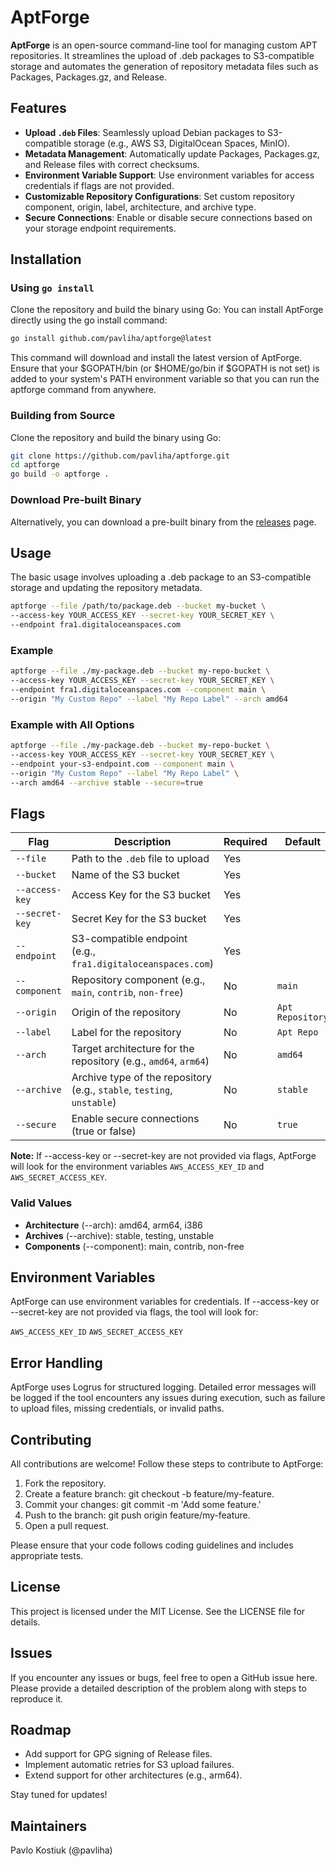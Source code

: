 # AptForge

**AptForge** is an open-source command-line tool for managing custom APT repositories. It streamlines the upload of .deb packages to S3-compatible storage and automates the generation of repository metadata files such as Packages, Packages.gz, and Release.

## Features

- **Upload `.deb` Files**: Seamlessly upload Debian packages to S3-compatible storage (e.g., AWS S3, DigitalOcean Spaces, MinIO).
- **Metadata Management**: Automatically update Packages, Packages.gz, and Release files with correct checksums.
- **Environment Variable Support**: Use environment variables for access credentials if flags are not provided.
- **Customizable Repository Configurations**: Set custom repository component, origin, label, architecture, and archive type.
- **Secure Connections**: Enable or disable secure connections based on your storage endpoint requirements.

## Installation

### Using `go install`

Clone the repository and build the binary using Go:
You can install AptForge directly using the go install command:

```bash
go install github.com/pavliha/aptforge@latest
```
This command will download and install the latest version of AptForge. Ensure that your $GOPATH/bin (or $HOME/go/bin if $GOPATH is not set) is added to your system's PATH environment variable so that you can run the aptforge command from anywhere.

### Building from Source
Clone the repository and build the binary using Go:

```bash
git clone https://github.com/pavliha/aptforge.git
cd aptforge
go build -o aptforge .
```

### Download Pre-built Binary
Alternatively, you can download a pre-built binary from the [releases](https://github.com/pavliha/aptforge/releases) page.


## Usage
The basic usage involves uploading a .deb package to an S3-compatible storage and updating the repository metadata.

```bash
aptforge --file /path/to/package.deb --bucket my-bucket \
--access-key YOUR_ACCESS_KEY --secret-key YOUR_SECRET_KEY \
--endpoint fra1.digitaloceanspaces.com
```


### Example
```bash
aptforge --file ./my-package.deb --bucket my-repo-bucket \
--access-key YOUR_ACCESS_KEY --secret-key YOUR_SECRET_KEY \
--endpoint fra1.digitaloceanspaces.com --component main \
--origin "My Custom Repo" --label "My Repo Label" --arch amd64
```

### Example with All Options

```bash
aptforge --file ./my-package.deb --bucket my-repo-bucket \
--access-key YOUR_ACCESS_KEY --secret-key YOUR_SECRET_KEY \
--endpoint your-s3-endpoint.com --component main \
--origin "My Custom Repo" --label "My Repo Label" \
--arch amd64 --archive stable --secure=true
```

## Flags
| Flag           | Description                                                            | Required | Default          |
|----------------|------------------------------------------------------------------------|----------|------------------|
| `--file`       | Path to the `.deb` file to upload                                      | Yes      |                  |
| `--bucket`     | Name of the S3 bucket                                                  | Yes      |                  |
| `--access-key` | Access Key for the S3 bucket                                           | Yes      |                  |
| `--secret-key` | Secret Key for the S3 bucket                                           | Yes      |                  |
| `--endpoint`   | S3-compatible endpoint (e.g., `fra1.digitaloceanspaces.com`)           | Yes      |                  |
| `--component`  | Repository component (e.g., `main`, `contrib`, `non-free`)             | No       | `main`           |
| `--origin`     | Origin of the repository                                               | No       | `Apt Repository` |
| `--label`      | Label for the repository                                               | No       | `Apt Repo`       |
| `--arch`       | Target architecture for the repository (e.g., `amd64`, `arm64`)        | No       | `amd64`          |
| `--archive`    | Archive type of the repository (e.g., `stable`, `testing`, `unstable`) | No       | `stable`         |
| `--secure`     | Enable secure connections (true or false)                              | No       | `true`           |

**Note:** If --access-key or --secret-key are not provided via flags, AptForge will look for the environment variables `AWS_ACCESS_KEY_ID` and `AWS_SECRET_ACCESS_KEY`.

### Valid Values
- **Architecture** (--arch): amd64, arm64, i386
- **Archives** (--archive): stable, testing, unstable
- **Components** (--component): main, contrib, non-free

## Environment Variables
AptForge can use environment variables for credentials. If --access-key or --secret-key are not provided via flags, the tool will look for:

`AWS_ACCESS_KEY_ID`
`AWS_SECRET_ACCESS_KEY`

## Error Handling
AptForge uses Logrus for structured logging. Detailed error messages will be logged if the tool encounters any issues during execution, such as failure to upload files, missing credentials, or invalid paths.

## Contributing
All contributions are welcome! Follow these steps to contribute to AptForge:

1. Fork the repository.
2. Create a feature branch: git checkout -b feature/my-feature.
3. Commit your changes: git commit -m 'Add some feature.'
4. Push to the branch: git push origin feature/my-feature.
5. Open a pull request. 

Please ensure that your code follows coding guidelines and includes appropriate tests.

## License
This project is licensed under the MIT License. See the LICENSE file for details.

## Issues
If you encounter any issues or bugs, feel free to open a GitHub issue here. Please provide a detailed description of the problem along with steps to reproduce it.

## Roadmap
- Add support for GPG signing of Release files.
- Implement automatic retries for S3 upload failures.
- Extend support for other architectures (e.g., arm64).

Stay tuned for updates!

## Maintainers
Pavlo Kostiuk (@pavliha)
